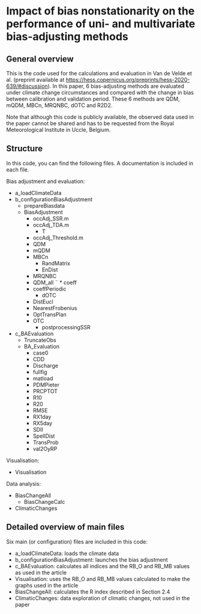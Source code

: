 # Impact of bias nonstationarity on the performance of uni- and multivariate bias-adjusting methods

## General overview

This is the code used for the calculations and evaluation in Van de Velde et al. (preprint available at https://hess.copernicus.org/preprints/hess-2020-639/#discussion). 
In this paper, 6 bias-adjusting methods are evaluated under climate change circumstances and compared with the change in bias between calibration and validation period. These 6 methods are QDM, mQDM, MBCn, MRQNBC, dOTC and R2D2.

Note that although this code is publicly available, the observed data used in the paper cannot be shared and has to be requested from the Royal Meteorological Institute in Uccle, Belgium.

## Structure

In this code, you can find the following files. A documentation is included in each file.

Bias adjustment and evaluation:

* a_loadClimateData
* b_configurationBiasAdjustment
  * prepareBiasdata
  * BiasAdjustment
      * occAdj_SSR.m
      * occAdj_TDA.m
        * T
      * occAdj_Threshold.m
      * QDM
      * mQDM
      * MBCn
        * RandMatrix
        * EnDist
      * MRQNBC
	* QDM_all
¨	* coeff
   	* coeffPeriodic
      * dOTC
	* DistEucl
	* NearestFrobenius
	* OptTransPlan
	* OTC 
      * postprocessingSSR
* c_BAEvaluation
  * TruncateObs
  * BA_Evaluation
    * case0
    * CDD
    * Discharge
    * fullfig
    * matload
    * PDMPieter
    * PRCPTOT
    * R10
    * R20
    * RMSE
    * RX1day
    * RX5day
    * SDII
    * SpellDist
    * TransProb
    * val2OyRP

Visualisation:

* Visualisation

Data analysis:

* BiasChangeAll
  * BiasChangeCalc
* ClimaticChanges


## Detailed overview of main files

Six main (or configuration) files are included in this code:
* a_loadClimateData: loads the climate data
* b_configurationBiasAdjustment: launches the bias adjustment
* c_BAEvaluation: calculates all indices and the RB_O and RB_MB values as used in the article
* Visualisation: uses the RB_O and RB_MB values calculated to make the graphs used in the article
* BiasChangeAll: calculates the R index described in Section 2.4
* ClimaticChanges: data exploration of climatic changes, not used in the paper

